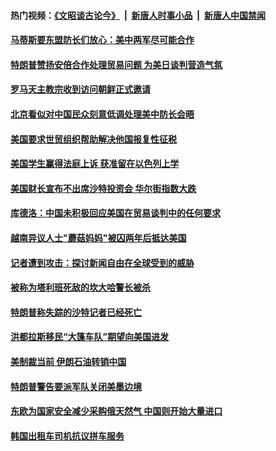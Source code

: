 #### 热门视频：[《文昭谈古论今》](https://github.com/gfw-breaker/wenzhao/blob/master/README.md?t=10190933) &nbsp;|&nbsp; [新唐人时事小品](https://github.com/gfw-breaker/ntdtv-comedy/blob/master/README.md?t=10190933) &nbsp;|&nbsp; [新唐人中国禁闻](https://github.com/gfw-breaker/ntdtv-news/blob/master/README.md?t=10190933)

#### [马蒂斯要东盟防长们放心：美中两军尽可能合作](../pages/z__yoerrvp/4620179.md?t=10190933) 

#### [特朗普赞扬安倍合作处理贸易问题 为美日谈判营造气氛](../pages/z__yoerrvp/4620161.md?t=10190933) 

#### [罗马天主教宗收到访问朝鲜正式邀请](../pages/z__yoerrvp/4620150.md?t=10190933) 

#### [北京看似对中国民众刻意低调处理美中防长会晤](../pages/z__yoerrvp/4620126.md?t=10190933) 

#### [美国要求世贸组织帮助解决他国报复性征税](../pages/z__yoerrvp/4620110.md?t=10190933) 

#### [美国学生赢得法庭上诉 获准留在以色列上学](../pages/z__yoerrvp/4619605.md?t=10190933) 

#### [美国财长宣布不出席沙特投资会 华尔街指数大跌](../pages/z__yoerrvp/4619593.md?t=10190933) 

#### [库德洛：中国未积极回应美国在贸易谈判中的任何要求](../pages/z__yoerrvp/4619456.md?t=10190933) 

#### [越南异议人士"蘑菇妈妈"被囚两年后抵达美国](../pages/z__yoerrvp/4619492.md?t=10190933) 

#### [记者遭到攻击：探讨新闻自由在全球受到的威胁](../pages/z__yoerrvp/4619399.md?t=10190933) 

#### [被称为塔利班死敌的坎大哈警长被杀](../pages/z__yoerrvp/4619314.md?t=10190933) 

#### [特朗普称失踪的沙特记者已经死亡](../pages/z__yoerrvp/4619177.md?t=10190933) 

#### [洪都拉斯移民“大篷车队”期望向美国进发 ](../pages/z__yoerrvp/4619167.md?t=10190933) 

#### [美制裁当前 伊朗石油转销中国](../pages/z__yoerrvp/4619134.md?t=10190933) 

#### [特朗普警告要派军队关闭美墨边境](../pages/z__yoerrvp/4619088.md?t=10190933) 

#### [东欧为国家安全减少采购俄天然气 中国则开始大量进口](../pages/z__yoerrvp/4618896.md?t=10190933) 

#### [韩国出租车司机抗议拼车服务 ](../pages/z__yoerrvp/4618715.md?t=10190933) 

